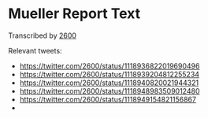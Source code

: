 # Mueller Report Text

Transcribed by [2600](http://twitter.com/2600)

Relevant tweets:
* https://twitter.com/2600/status/1118936822019690496
* https://twitter.com/2600/status/1118939204812255234
* https://twitter.com/2600/status/1118940820021944321
* https://twitter.com/2600/status/1118948983509012480
* https://twitter.com/2600/status/1118949154821156867
* 
